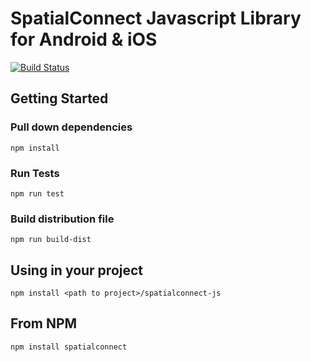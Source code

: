 # SpatialConnect Javascript Library for Android & iOS
[![Build Status](https://travis-ci.org/tetriscode/spatialconnect-js.svg?branch=dev)](https://travis-ci.org/tetriscode/spatialconnect-js)
## Getting Started

### Pull down dependencies

```
npm install
```

### Run Tests

```
npm run test
```

### Build distribution file

```
npm run build-dist
```

## Using in your project
```
npm install <path to project>/spatialconnect-js
```

## From NPM 
```
npm install spatialconnect
```
